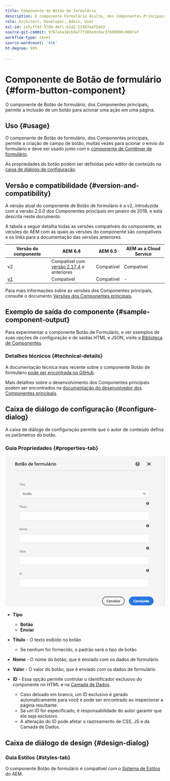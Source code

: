 ```yaml
---
title: Componente de Botão de formulário
description: O componente Formulário Oculto, dos Componentes Principais, possibilita a inclusão de um campo oculto em um formulário.
role: Architect, Developer, Admin, User
exl-id: 1e5cff43-57db-4bfc-b2d2-23307eaf5eb3
source-git-commit: 9767a3a10cb9a77f385edc0ac3fb00096c0087af
workflow-type: tm+mt
source-wordcount: '416'
ht-degree: 99%

---
```


# Componente de Botão de formulário {#form-button-component}

O componente de Botão de formulário, dos Componentes principais, permite a inclusão de um botão para acionar uma ação em uma página.

## Uso {#usage}

O componente de Botão de formulário, dos Componentes principais, permite a criação de campo de botão, muitas vezes para acionar o envio do formulário e deve ser usado junto com o [componente de Contêiner de formulário](form-container.md).

As propriedades do botão podem ser definidas pelo editor de conteúdo na [caixa de diálogo de configuração](#configure-dialog).

## Versão e compatibilidade {#version-and-compatibility}

A versão atual do componente de Botão de formulário é a v2, introduzida com a versão 2.0.0 dos Componentes principais em janeiro de 2018, e está descrita neste documento.

A tabela a seguir detalha todas as versões compatíveis do componente, as versões do AEM com as quais as versões do componente são compatíveis e os links para a documentação das versões anteriores.

| Versão do componente | AEM 6.4 | AEM 6.5 | AEM as a Cloud Service |
|--- |--- |--- |---|
| v2 | Compatível com<br>[versão 2.17.4](/help/versions.md) e anteriores | Compatível | Compatível |
| [v1](/help/components/v1/form-button-v1.md) | Compatível | Compatível | - |

Para mais informações sobre as versões dos Componentes principais, consulte o documento [Versões dos Componentes principais](/help/versions.md).

## Exemplo de saída do componente {#sample-component-output}

Para experimentar o componente Botão de Formulário, e ver exemplos de suas opções de configuração e de saídas HTML e JSON, visite a [Biblioteca de Componentes](https://adobe.com/go/aem_cmp_library_form_button_br).

### Detalhes técnicos {#technical-details}

A documentação técnica mais recente sobre o componente Botão de formulário [pode ser encontrada no GitHub](https://adobe.com/go/aem_cmp_tech_form_button_v2_br).

Mais detalhes sobre o desenvolvimento dos Componentes principais podem ser encontrados na [documentação do desenvolvedor dos Componentes principais](/help/developing/overview.md).

## Caixa de diálogo de configuração {#configure-dialog}

A caixa de diálogo de configuração permite que o autor de conteúdo defina os parâmetros do botão.

### Guia Propriedades {#properties-tab}

![Caixa de diálogo de edição do componente de Botão de formulário](/help/assets/form-button-edit.png)

* **Tipo**

   * **Botão**
   * **Enviar**

* **Título** - O texto exibido no botão

   * Se nenhum for fornecido, o padrão será o tipo de botão

* **Nome** - O nome do botão, que é enviado com os dados de formulário
* **Valor** - O valor do botão, que é enviado com os dados de formulário

* **ID** - Essa opção permite controlar o identificador exclusivo do componente no HTML e na [Camada de Dados](/help/developing/data-layer/overview.md).
   * Caso deixado em branco, um ID exclusivo é gerado automaticamente para você e pode ser encontrado ao inspecionar a página resultante.
   * Se um ID for especificado, é responsabilidade do autor garantir que ele seja exclusivo.
   * A alteração do ID pode afetar o rastreamento de CSS, JS e da Camada de Dados.

## Caixa de diálogo de design {#design-dialog}

### Guia Estilos {#styles-tab}

O componente Botão de formulário é compatível com o [Sistema de Estilos](/help/get-started/authoring.md#component-styling) do AEM.
